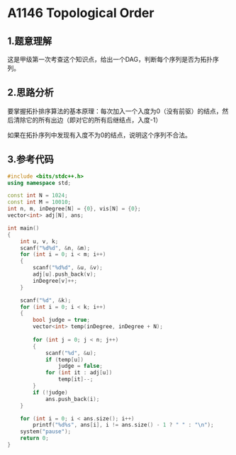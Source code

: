 # A1146 Topological Order

## 1.题意理解
这是甲级第一次考查这个知识点，给出一个DAG，判断每个序列是否为拓扑序列。

## 2.思路分析
要掌握拓扑排序算法的基本原理：每次加入一个入度为0（没有前驱）的结点，然后清除它的所有出边（即对它的所有后继结点，入度-1）

如果在拓扑序列中发现有入度不为0的结点，说明这个序列不合法。

## 3.参考代码
```cpp
#include <bits/stdc++.h>
using namespace std;

const int N = 1024;
const int M = 10010;
int n, m, inDegree[N] = {0}, vis[N] = {0};
vector<int> adj[N], ans;

int main()
{
    int u, v, k;
    scanf("%d%d", &n, &m);
    for (int i = 0; i < m; i++)
    {
        scanf("%d%d", &u, &v);
        adj[u].push_back(v);
        inDegree[v]++;
    }

    scanf("%d", &k);
    for (int i = 0; i < k; i++)
    {
        bool judge = true;
        vector<int> temp(inDegree, inDegree + N);
        
        for (int j = 0; j < n; j++)
        {
            scanf("%d", &u);
            if (temp[u])
                judge = false;
            for (int it : adj[u])
                temp[it]--;
        }
        if (!judge)
            ans.push_back(i);
    }

    for (int i = 0; i < ans.size(); i++)
        printf("%d%s", ans[i], i != ans.size() - 1 ? " " : "\n");
    system("pause");
    return 0;
}
```